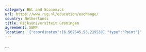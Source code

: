 ```yaml
---
category: BWL and Economics
url: https://www.rug.nl/education/exchange/
country: Netherlands
title: Rijksuniversiteit Groningen
agreement: SEMP
location: '{"coordinates":[6.562545,53.219538],"type":"Point"}'
---
```

...